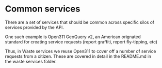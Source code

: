 # Common services

There are a set of services that should be common across specific silos of services provided by the API.

One such example is Open311 GeoQuery v2, an American orignated standard for creating service requests (report graffiti, report fly-tipping, etc)

Thus, in Waste services we reuse Open311 to cover off a number of service requests from a citizen. These are covered in detail in the README.md in the waste services folder.